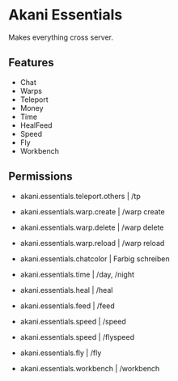 # Akani Essentials

Makes everything cross server.

## Features

- Chat
- Warps
- Teleport
- Money
- Time
- HealFeed
- Speed
- Fly
- Workbench

## Permissions

- akani.essentials.teleport.others | /tp
- akani.essentials.warp.create | /warp create
- akani.essentials.warp.delete | /warp delete
- akani.essentials.warp.reload | /warp reload
- akani.essentials.chatcolor | Farbig schreiben

- akani.essentials.time | /day, /night
- akani.essentials.heal | /heal
- akani.essentials.feed | /feed
- akani.essentials.speed | /speed
- akani.essentials.speed | /flyspeed
- akani.essentials.fly | /fly
- akani.essentials.workbench | /workbench
